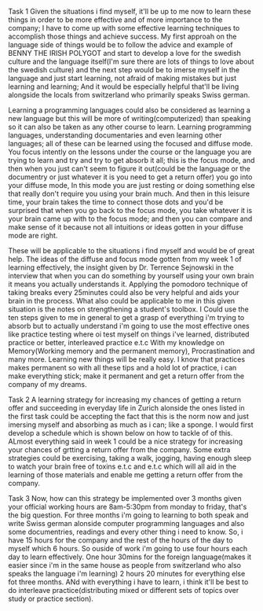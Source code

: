 Task 1
Given the situations i find myself, it'll be up to me now to learn these things in order to be more effective and of more importance to the company; I have to come up with some effective learning techniques to accomplish those things and achieve success. My first approah on the language side of things would be to follow the advice and example of BENNY THE IRISH POLYGOT and start to develop a love for the swedish culture and the language itself(I'm sure there are lots of things to love about the swedish culture) and the next step would be to imerse myself in the language and just start learning, not afraid of making mistakes but just learning and learning; And it would be especially helpful that'll be living alongside the locals from switzerland who primarily speaks Swiss german.

Learning a programming languages could also be considered as learning a new language but this will be more of writing(computerized) than speaking so it can also be taken as any other course to learn. Learning programming languages, understanding documentaries and even learning other languages; all of these can be learned using the focused and diffuse mode. You focus intently on the lessons under the course or the language you are trying to learn and try and try to get absorb it all; this is the focus mode, and then when you just can't seem to figure it out(could be the language or the documentry or just whatever it is you need to get a return offer) you go into your diffuse mode, In this mode you are just resting or doing something else that really don't require you using your brain much. And then in this leisure time, your brain takes the time to connect those dots and you'd be surprised that when you go back to the focus mode, you take whatever it is your brain came up with to the focus mode; and then you can compare and make sense of it because not all intuitions or ideas gotten in your diffuse mode are right.

These will be applicable to the situations i find myself and would be of great help. The ideas of the diffuse and focus mode gotten from my week 1 of learning effectively, the insight given by Dr. Terrence Sejnowski in the interview that when you can do something by yourself using your own brain it means you actually understands it. Applying the pomodoro technique of taking breaks every 25minutes could also be very helpful and aids your brain in the process. What also could be applicable to me in this given situation is the notes on strengthening a student's toolbox. I Could use the ten steps given to me in general to get a grasp of everything i'm trying to absorb but to actually understand i'm going to use the most effective ones like practice testing where oi test myself on things i've learned, distributed practice or better, interleaved practice e.t.c With my knowledge on Memory(Working memory and the permanent memory), Procrastination and many more. Learning new things will be really easy. I know that practices makes permanent so with all these tips and a hold lot of practice, i can make everything stick; make it permanent and get a return offer from the company of my dreams.


Task 2
A learning strategy for increasing my chances of getting a return offer and succeeding in everyday life in Zurich alonside the ones listed in the first task could be accepting the fact that this is the norm now and just imersing myself and absorbing as much as i can; like a sponge. I would first develop a schedule which is shown below on how to tackle of of this. ALmost everything said in week 1 could be a nice strategy for increasing your chances of grtting a return offer from the company. Some extra strategies could be exercising, taking a walk, jogging, having enough sleep to watch your brain free of toxins e.t.c and e.t.c which will all aid in the learning of those materials and enable me getting a return offer from the company.

Task 3
Now, how can this strategy be  implemented over 3 months given your official working hours are 8am-5:30pm from monday to friday, that's the big question. For three months i'm going to learning to both speak and write Swiss german alonside computer programming languages and also some documentries, readings and every other thing i need to know. So, i have 15 hours for the company and the rest of the hours of the day to myself which 6 hours. So ouside of work i'm going to use four hours each day to learn effectively. One hour 30mins for the foreign language(makes it easier since i'm in the same house as people from switzerland who also speaks the language i'm learning) 2 hours 20 minutes for everything else fot three months. ANd with everything i have to learn, i think it'll be best to do interleave practice(distributing mixed or different sets of topics over study or practice section).
